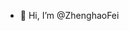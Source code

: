 - 👋 Hi, I’m @ZhenghaoFei

<!---
ZhenghaoFei/ZhenghaoFei is a ✨ special ✨ repository because its `README.md` (this file) appears on your GitHub profile.
You can click the Preview link to take a look at your changes.
--->
